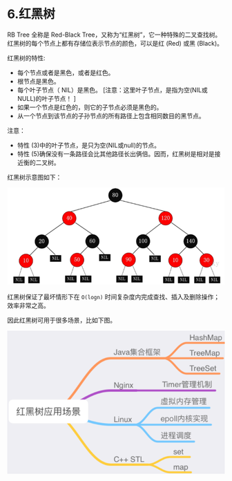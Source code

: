 # 6.红黑树

RB Tree 全称是 Red-Black Tree，⼜称为“红⿊树”，它⼀种特殊的⼆叉查找树。红⿊树的每个节点上都有存储位表示节点的颜⾊，可以是红 (Red) 或⿊ (Black)。

红⿊树的特性:

- 每个节点或者是⿊⾊，或者是红⾊。
- 根节点是⿊⾊。
- 每个叶⼦节点（ NIL）是⿊⾊。 \[注意：这⾥叶⼦节点，是指为空(NIL或NULL)的叶⼦节点！ ]
- 如果⼀个节点是红⾊的，则它的⼦节点必须是⿊⾊的。
- 从⼀个节点到该节点的⼦孙节点的所有路径上包含相同数⽬的⿊节点。

注意：

- 特性 (3)中的叶⼦节点，是只为空(NIL或null)的节点。
- 特性 (5)确保没有⼀条路径会⽐其他路径⻓出俩倍。因⽽，红⿊树是相对是接近衡的⼆叉树。

红⿊树示意图如下：

![](image/2an-i5_bqy_S_T06cDucU.png)

红⿊树保证了最坏情形下在 `O(logn)` 时间复杂度内完成查找、插⼊及删除操作；效率⾮常之⾼。

因此红⿊树可⽤于很多场景，⽐如下图。

![](image/mhmwizjuph_0zYaY7IPJ9.png)
